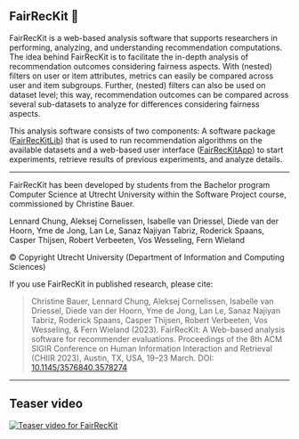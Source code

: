 ## FairRecKit 👋

<!--

**Here are some ideas to get you started:**

🙋‍♀️ A short introduction - what is your organization all about?
🌈 Contribution guidelines - how can the community get involved?
👩‍💻 Useful resources - where can the community find your docs? Is there anything else the community should know?
🍿 Fun facts - what does your team eat for breakfast?
🧙 Remember, you can do mighty things with the power of [Markdown](https://docs.github.com/github/writing-on-github/getting-started-with-writing-and-formatting-on-github/basic-writing-and-formatting-syntax)
-->

FairRecKit is a web-based analysis software that supports researchers in performing, analyzing, and understanding recommendation computations. 
The idea behind FairRecKit is to facilitate the in-depth analysis of recommendation outcomes considering fairness aspects. 
With (nested) filters on user or item attributes, metrics can easily be compared across user and item subgroups. 
Further, (nested) filters can also be used on dataset level; this way, recommendation outcomes can be compared across several sub-datasets to analyze for differences considering fairness aspects.

This analysis software consists of two components: 
A software package ([FairRecKitLib](https://github.com/FairRecKit/FairRecKitLib)) that is used to run recommendation algorithms on the available datasets 
and a web-based user interface ([FairRecKitApp](https://github.com/FairRecKit/FairRecKitApp)) to start experiments, retrieve results of previous experiments, and analyze details.

---

FairRecKit has been developed by students from the Bachelor program Computer Science at Utrecht University within the Software Project course, commissioned by Christine Bauer.

Lennard Chung,          Aleksej Cornelissen,
Isabelle van Driessel,  Diede van der Hoorn,
Yme de Jong,            Lan Le,
Sanaz Najiyan Tabriz,   Roderick Spaans,
Casper Thijsen,         Robert Verbeeten,
Vos Wesseling,          Fern Wieland    

© Copyright Utrecht University (Department of Information and Computing Sciences)

If you use FairRecKit in published research, please cite:
> Christine Bauer, Lennard Chung, Aleksej Cornelissen, Isabelle van Driessel, Diede van der Hoorn, Yme de Jong, Lan Le, Sanaz Najiyan Tabriz, Roderick Spaans, Casper Thijsen, Robert Verbeeten, Vos Wesseling, & Fern Wieland (2023). FairRecKit: A Web-based analysis software for recommender evaluations. Proceedings of the 8th ACM SIGIR Conference on Human Information Interaction and Retrieval (CHIIR 2023), Austin, TX, USA, 19–23 March. DOI: [10.1145/3576840.3578274](https://doi.org/10.1145/3576840.3578274)

---
## Teaser video

[![Teaser video for FairRecKit](https://img.youtube.com/vi/6C1cRpy4b44/hqdefault.jpg)](https://www.youtube.com/watch?v=6C1cRpy4b44)

